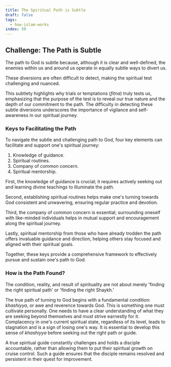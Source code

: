 ```yaml
---
title: The Spiritual Path is Subtle
draft: false
tags:
  - how-islam-works
index: 59
---
```

## Challenge: The Path is Subtle

The path to God is subtle because, although it is clear and well-defined, the enemies within us and around us operate in equally subtle ways to divert us. 

These diversions are often difficult to detect, making the spiritual test challenging and nuanced. 

This subtlety highlights why trials or temptations (*fitna*) truly tests us, emphasizing that the purpose of the test is to reveal our true nature and the depth of our commitment to the path. The difficulty in detecting these subtle diversions underscores the importance of vigilance and self-awareness in our spiritual journey.

### Keys to Facilitating the Path

To navigate the subtle and challenging path to God, four key elements can facilitate and support one's spiritual journey: 

1. Knowledge of guidance. 
2. Spiritual routines.
3. Company of common concern.
4. Spiritual mentorship.

First, the knowledge of guidance is crucial; it requires actively seeking out and learning divine teachings to illuminate the path. 

Second, establishing spiritual routines helps make one's turning towards God consistent and unwavering, ensuring regular practice and devotion. 

Third, the company of common concern is essential; surrounding oneself with like-minded individuals helps in mutual support and encouragement along the spiritual journey. 

Lastly, spiritual mentorship from those who have already trodden the path offers invaluable guidance and direction, helping others stay focused and aligned with their spiritual goals. 

Together, these keys provide a comprehensive framework to effectively pursue and sustain one's path to God.

### How is the Path Found?

The condition, reality, and result of spirituality are not about merely 'finding the right spiritual path' or 'finding the right Shaykh.' 

The true path of turning to God begins with a fundamental condition: *khashiyya*, or awe and reverence towards God. This is something one must cultivate personally. One needs to have a clear understanding of what they are seeking beyond themselves and must strive earnestly for it. Complacency in one's current spiritual state, regardless of its level, leads to stagnation and is a sign of losing one's way. It is essential to develop this sense of *khashiyya* before seeking out the right path or guide. 

A true spiritual guide constantly challenges and holds a disciple accountable, rather than allowing them to put their spiritual growth on cruise control. Such a guide ensures that the disciple remains resolved and persistent in their quest for improvement.